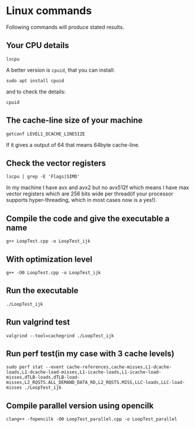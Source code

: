 # Linux commands

Following commands will produce stated results.

## Your CPU details

    lscpu

A better version is `cpuid`, that you can install:

    sudo apt install cpuid

and to check the details:

    cpuid

## The cache-line size of your machine

    getconf LEVEL1_DCACHE_LINESIZE

If it gives a output of 64 that means 64byte cache-line.

## Check the vector registers

    lscpu | grep -E 'Flags|SIMD'

In my machine I have avx and avx2 but no avx512f which means I have max vector registers which are 256 bits wide per thread(if your processor supports hyper-threading, which in most cases now is a yes!).

## Compile the code and give the executable a name

    g++ LoopTest.cpp -o LoopTest_ijk

## With optimization level

    g++ -O0 LoopTest.cpp -o LoopTest_ijk

## Run the executable

    ./LoopTest_ijk

## Run valgrind test

    valgrind --tool=cachegrind ./LoopTest_ijk

## Run perf test(in my case with 3 cache levels)

    sudo perf stat --event cache-references,cache-misses,L1-dcache-loads,L1-dcache-load-misses,L1-icache-loads,L1-icache-load-misses,dTLB-loads,dTLB-load-misses,L2_RQSTS.ALL_DEMAND_DATA_RD,L2_RQSTS.MISS,LLC-loads,LLC-load-misses ./LoopTest_ijk

## Compile parallel version using opencilk

    clang++ -fopencilk -O0 LoopTest_parallel.cpp -o LoopTest_parallel
